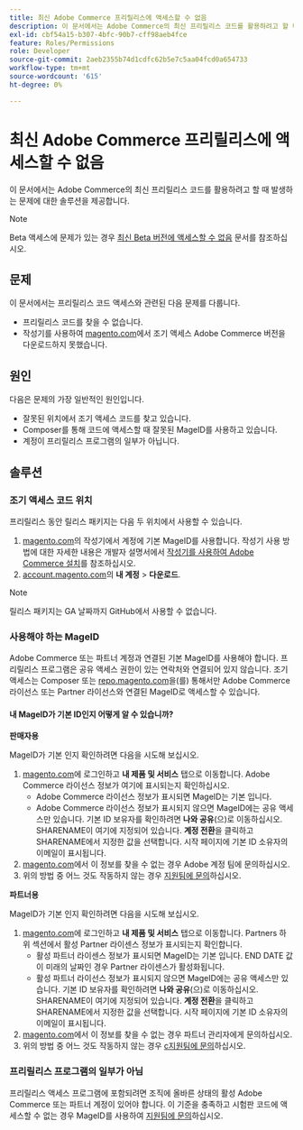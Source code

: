 ```yaml
---
title: 최신 Adobe Commerce 프리릴리스에 액세스할 수 없음
description: 이 문서에서는 Adobe Commerce의 최신 프리릴리스 코드를 활용하려고 할 때 발생하는 문제에 대한 솔루션을 제공합니다.
exl-id: cbf54a15-b307-4bfc-90b7-cff98aeb4fce
feature: Roles/Permissions
role: Developer
source-git-commit: 2aeb2355b74d1cdfc62b5e7c5aa04fcd0a654733
workflow-type: tm+mt
source-wordcount: '615'
ht-degree: 0%

---
```


# 최신 Adobe Commerce 프리릴리스에 액세스할 수 없음

이 문서에서는 Adobe Commerce의 최신 프리릴리스 코드를 활용하려고 할 때 발생하는 문제에 대한 솔루션을 제공합니다.

>[!NOTE]
>
>Beta 액세스에 문제가 있는 경우 [최신 Beta 버전에 액세스할 수 없음](/help/how-to/general/cannot-access-the-latest-beta-version.md) 문서를 참조하십시오.

## 문제

이 문서에서는 프리릴리스 코드 액세스와 관련된 다음 문제를 다룹니다.

* 프리릴리스 코드를 찾을 수 없습니다.
* 작성기를 사용하여 [magento.com](https://account.magento.com/customer/account/login)에서 조기 액세스 Adobe Commerce 버전을 다운로드하지 못했습니다.

## 원인

다음은 문제의 가장 일반적인 원인입니다.

* 잘못된 위치에서 조기 액세스 코드를 찾고 있습니다.
* Composer를 통해 코드에 액세스할 때 잘못된 MageID를 사용하고 있습니다.
* 계정이 프리릴리스 프로그램의 일부가 아닙니다.

## 솔루션

### 조기 액세스 코드 위치

프리릴리스 동안 릴리스 패키지는 다음 두 위치에서 사용할 수 있습니다.

1. [magento.com](https://repo.magento.com/)의 작성기에서 계정에 기본 MageID를 사용합니다. 작성기 사용 방법에 대한 자세한 내용은 개발자 설명서에서 [작성기를 사용하여 Adobe Commerce 설치](https://experienceleague.adobe.com/en/docs/commerce-operations/installation-guide/composer)를 참조하십시오.
1. [account.magento.com](https://account.magento.com/customer/account/login)의 **내 계정** > **다운로드**.

>[!NOTE]
>
>릴리스 패키지는 GA 날짜까지 GitHub에서 사용할 수 없습니다.

### 사용해야 하는 MageID

Adobe Commerce 또는 파트너 계정과 연결된 기본 MageID를 사용해야 합니다. 프리릴리스 프로그램은 공유 액세스 권한이 있는 연락처와 연결되어 있지 않습니다. 조기 액세스는 Composer 또는 [repo.magento.com](https://repo.magento.com/)을(를) 통해서만 Adobe Commerce 라이선스 또는 Partner 라이선스와 연결된 MageID로 액세스할 수 있습니다.

#### 내 MageID가 기본 ID인지 어떻게 알 수 있습니까?

**판매자용**

MageID가 기본 인지 확인하려면 다음을 시도해 보십시오.

1. [magento.com](https://account.magento.com/customer/account/login)에 로그인하고 **내 제품 및 서비스** 탭으로 이동합니다. Adobe Commerce 라이선스 정보가 여기에 표시되는지 확인하십시오.
   * Adobe Commerce 라이선스 정보가 표시되면 MageID는 기본 입니다.
   * Adobe Commerce 라이선스 정보가 표시되지 않으면 MageID에는 공유 액세스만 있습니다. 기본 ID 보유자를 확인하려면 **나와 공유**(으)로 이동하십시오. SHARENAME이 여기에 지정되어 있습니다. **계정 전환**&#x200B;을 클릭하고 SHARENAME에서 지정한 값을 선택합니다. 시작 페이지에 기본 ID 소유자의 이메일이 표시됩니다.
1. [magento.com](https://account.magento.com/customer/account/login)에서 이 정보를 찾을 수 없는 경우 Adobe 계정 팀에 문의하십시오.
1. 위의 방법 중 어느 것도 작동하지 않는 경우 [지원팀에 문의](/help/help-center-guide/help-center/magento-help-center-user-guide.md#submit-ticket)하십시오.

**파트너용**

MageID가 기본 인지 확인하려면 다음을 시도해 보십시오.

1. [magento.com](https://account.magento.com/customer/account/login)에 로그인하고 **내 제품 및 서비스** 탭으로 이동합니다. Partners 하위 섹션에서 활성 Partner 라이센스 정보가 표시되는지 확인합니다.
   * 활성 파트너 라이센스 정보가 표시되면 MageID는 기본 입니다. END DATE 값이 미래의 날짜인 경우 Partner 라이센스가 활성화됩니다.
   * 활성 파트너 라이선스 정보가 표시되지 않으면 MageID에는 공유 액세스만 있습니다. 기본 ID 보유자를 확인하려면 **나와 공유**(으)로 이동하십시오. SHARENAME이 여기에 지정되어 있습니다. **계정 전환**&#x200B;을 클릭하고 SHARENAME에서 지정한 값을 선택합니다. 시작 페이지에 기본 ID 소유자의 이메일이 표시됩니다.
1. [magento.com](https://account.magento.com/customer/account/login)에서 이 정보를 찾을 수 없는 경우 파트너 관리자에게 문의하십시오.
1. 위의 방법 중 어느 것도 작동하지 않는 경우 [с지원팀에 문의](/help/help-center-guide/help-center/magento-help-center-user-guide.md#submit-ticket)하십시오.

### 프리릴리스 프로그램의 일부가 아님

프리릴리스 액세스 프로그램에 포함되려면 조직에 올바른 상태의 활성 Adobe Commerce 또는 파트너 계정이 있어야 합니다. 이 기준을 충족하고 시험판 코드에 액세스할 수 없는 경우 MageID를 사용하여 [지원팀에 문의](/help/help-center-guide/help-center/magento-help-center-user-guide.md#submit-ticket)하십시오.
